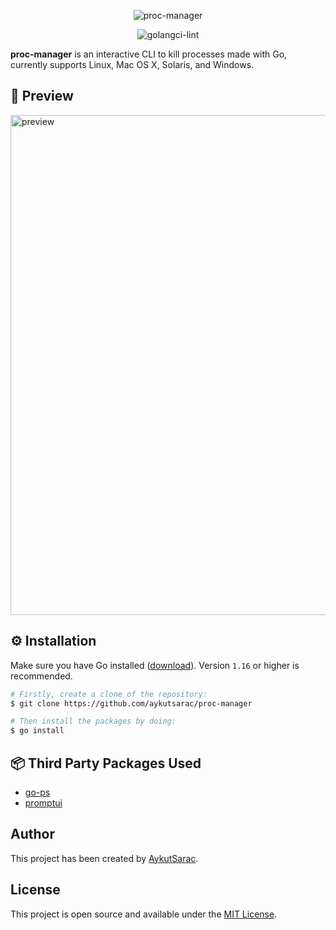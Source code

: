 <p align="center">
  <img src="https://user-images.githubusercontent.com/47941171/140989315-7dee8034-4356-43bb-a8c3-c890945f5c79.png" alt="proc-manager" />
  <p align="center">
    <p align="center">
      <img src="https://github.com/aykutsarac/proc-manager/workflows/golangci-lint/badge.svg" alt="golangci-lint" />
    </p>
    <b>proc-manager</b> is an interactive CLI to kill processes made with Go, currently supports Linux, Mac OS X, Solaris, and Windows.
   </p>
</p>

## 🧨 Preview

<img src="https://user-images.githubusercontent.com/47941171/140989831-136a0e4d-e52b-4278-878d-ecf7d9dd2b50.gif" width="800" alt="preview" />

## ⚙️ Installation

Make sure you have Go installed ([download](https://golang.org/dl/)). Version `1.16` or higher is recommended.

```bash
# Firstly, create a clone of the repository:
$ git clone https://github.com/aykutsarac/proc-manager

# Then install the packages by doing:
$ go install
```

## 📦 Third Party Packages Used

- [go-ps](https://github.com/mitchellh/go-ps)
- [promptui](https://github.com/manifoldco/promptui)

## Author

This project has been created by [AykutSarac](https://github.com/AykutSarac).

## License

This project is open source and available under the [MIT License](LICENSE).
